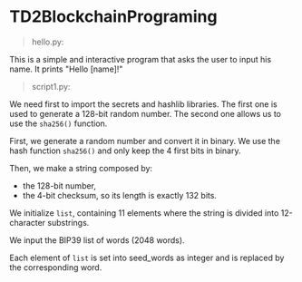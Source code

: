 # TD2BlockchainPrograming



> hello.py:

This is a simple and interactive program that asks the user to input his name.
It prints "Hello [name]!"



> script1.py:

We need first to import the secrets and hashlib libraries. 
The first one is used to generate a 128-bit random number.
The second one allows us to use the `sha256()` function.

First, we generate a random number and convert it in binary.
We use the hash function `sha256()` and only keep the 4 first bits in binary.

Then, we make a string composed by:
- the 128-bit number,
- the 4-bit checksum,
so its length is exactly 132 bits.

We initialize `list`, containing 11 elements where the string is divided into 12-character substrings.

We input the BIP39 list of words (2048 words).

Each element of `list` is set into seed_words as integer and is replaced by the corresponding word.


